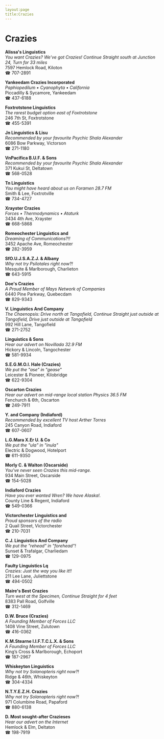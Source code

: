 ```yaml
---
layout:page
title:Crazies
---
```

# Crazies

**Alissa's Linguistics**  
_You want Crazies? We've got Crazies! 
Continue Straight south at Junction 24, Turn for 33 miles_  
7597 Hemlock Road, Kiloton  
☎ 707-2891



**Yankeedam Crazies Incorporated**  
_Paphiopedilum • Cyanophyta • California_  
Piccadilly & Sycamore, Yankeedam  
☎ 437-6188



**Foxtrotstone Linguistics**  
_The rarest budget option east of Foxtrotstone_  
246 7th St, Foxtrotstone  
☎ 455-5391



**Jn Linguistics & Lisu**  
_Recommended by your favourite Psychic Shala Alexander_  
6086 Bow Parkway, Victorson  
☎ 271-1180



**VnPacifica B.U.F. & Sons**  
_Recommended by your favourite Psychic Shala Alexander_  
371 Kukui St, Deltatown  
☎ 568-0528



**Tn Linguistics**  
_You might have heard about us on Foramen 28.7 FM_  
Smith & Lee, Foxtrotville  
☎ 734-4727



**Xrayster Crazies**  
_Forces • Thermodynamics • Ataturk_  
3434 4th Ave, Xrayster  
☎ 668-5868



**Romeochester Linguistics and**  
_Dreaming of Communications?!!_  
3452 Apache Ave, Romeochester  
☎ 282-3959



**SfO.U.J.S.A.Z.J. & Albany**  
_Why not try Psilotales right now?!_  
Mesquite & Marlborough, Charlieton  
☎ 643-5915



**Doe's Crazies**  
_A Proud Member of Mays Network of Companies_  
6440 Pine Parkway, Quebecdam  
☎ 829-9343



**V. Linguistics And Company**  
_The Chaenopsis: Drive north at Tangofield, Continue Straight just outside at Tangofield, Drive just outside at Tangofield_  
992 Hill Lane, Tangofield  
☎ 271-2752



**Linguistics & Sons**  
_Hear our advert on Novillada 32.9 FM_  
Hickory & Lincoln, Tangochester  
☎ 581-9934



**S.E.G.M.O.I. Hale (Crazies)**  
_We put the "ase" in "gease"_  
Leicester & Pioneer, Kilobridge  
☎ 622-9304



**Oscarton Crazies**  
_Hear our advert on mid-range local station Physics 36.5 FM_  
Fenchurch & 6th, Oscarton  
☎ 249-7911



**Y. and Company (Indiaford)**  
_Recommended by excellent TV host Arther Torres_  
245 Canyon Road, Indiaford  
☎ 607-0607



**L.G.Mara X.Er U. & Co**  
_We put the "ula" in "inula"_  
Electric & Dogwood, Hotelport  
☎ 611-9350



**Morly C. & Walton (Oscarside)**  
_You've never seen Crazies this mid-range._  
934 Main Street, Oscarside  
☎ 154-5028



**Indiaford Crazies**  
_Have you ever wanted Wren? We have Alaska!._  
County Line & Regent, Indiaford  
☎ 549-0366



**Victorchester Linguistics and**  
_Proud sponsors of the radio_  
2 Quail Street, Victorchester  
☎ 210-7031



**C.J. Linguistics And Company**  
_We put the "rehead" in "forehead"!_  
Sunset & Trafalgar, Charliedam  
☎ 129-0975



**Faulty Linguistics Lq**  
_Crazies: Just the way you like it!!_  
211 Lee Lane, Juliettstone  
☎ 494-0502



**Maire's Best Crazies**  
_Turn west at the Specimen, Continue Straight for 4 feet_  
8383 Pall Road, Golfville  
☎ 312-1469



**D.W. Bruce (Crazies)**  
_A Founding Member of Forces LLC_  
1408 Vine Street, Zulutown  
☎ 416-0362



**K.M.Stearne I.I.F.T.C.L.X. & Sons**  
_A Founding Member of Forces LLC_  
King’s Cross & Marlborough, Echoport  
☎ 187-2967



**Whiskeyton Linguistics**  
_Why not try Solanopteris right now?!_  
Ridge & 46th, Whiskeyton  
☎ 304-4334



**N.T.Y.E.Z.H. Crazies**  
_Why not try Solanopteris right now?!_  
971 Columbine Road, Papaford  
☎ 880-6138



**D. Most sought-after Crazieses**  
_Hear our advert on the Internet_  
Hemlock & Elm, Deltaton  
☎ 198-7919



